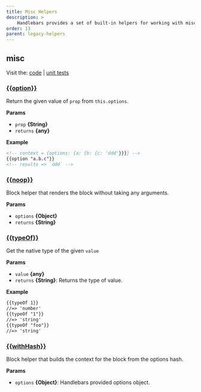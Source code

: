 ```yaml
---
title: Misc Helpers
description: >
    Handlebars provides a set of built-in helpers for working with miscellaneous tasks. These helpers are used to perform various operations, making it easier to manipulate data in templates.
order: 13
parent: legacy-helpers
---
```


## misc

Visit the: [code](https://github.com/jaredwray/fumanchu/tree/main/helpers/lib/misc.js) | [unit tests](https://github.com/jaredwray/fumanchu/tree/main/helpers/test/misc.js)

### [{{option}}](https://github.com/jaredwray/fumanchu/tree/main/helpers/lib/misc.js.js#L26)

Return the given value of `prop` from `this.options`.

**Params**

* `prop` **{String}**
* `returns` **{any}**

**Example**

```html
<!-- context = {options: {a: {b: {c: 'ddd'}}}} -->
{{option "a.b.c"}}
<!-- results => `ddd` -->
```

### [{{noop}}](https://github.com/jaredwray/fumanchu/tree/main/helpers/lib/misc.js.js#L39)

Block helper that renders the block without taking any arguments.

**Params**

* `options` **{Object}**
* `returns` **{String}**

### [{{typeOf}}](https://github.com/jaredwray/fumanchu/tree/main/helpers/lib/misc.js.js#L59)

Get the native type of the given `value`

**Params**

* `value` **{any}**
* `returns` **{String}**: Returns the type of value.

**Example**

```html
{{typeOf 1}}
//=> 'number'
{{typeOf "1"}}
//=> 'string'
{{typeOf "foo"}}
//=> 'string'
```

### [{{withHash}}](https://github.com/jaredwray/fumanchu/tree/main/helpers/lib/misc.js.js#L71)

Block helper that builds the context for the block
from the options hash.

**Params**

* `options` **{Object}**: Handlebars provided options object.
